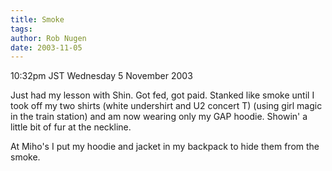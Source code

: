 ```yaml
---
title: Smoke
tags: 
author: Rob Nugen
date: 2003-11-05
---
```


<p class=date>10:32pm JST Wednesday 5 November 2003</p>

<p>Just had my lesson with Shin.  Got fed, got paid.  Stanked like
smoke until I took off my two shirts (white undershirt and U2 concert
T) (using girl magic in the train station) and am now wearing only my
GAP hoodie.  Showin' a little bit of fur at the neckline.</p>

<p>At Miho's I put my hoodie and jacket in my backpack to hide them
from the smoke.</p>

